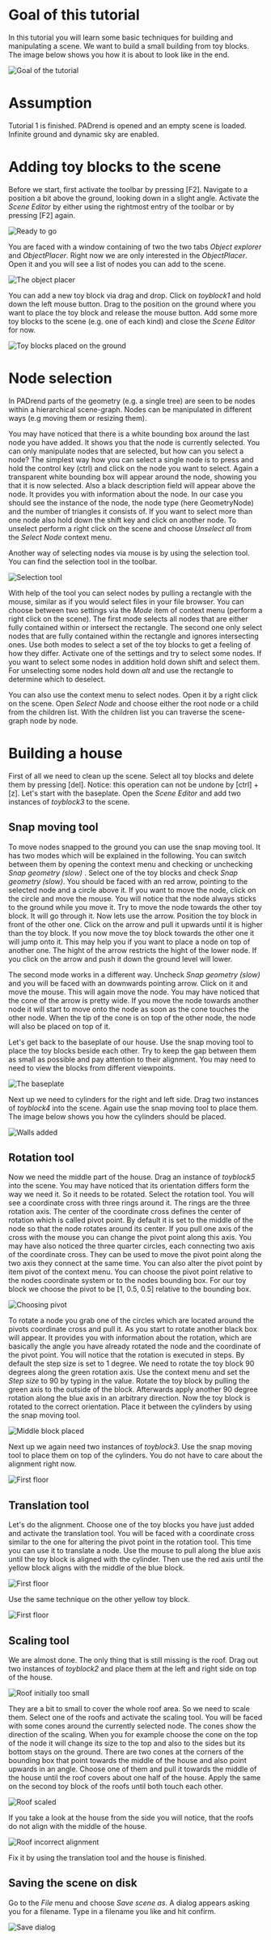 ﻿<!------------------------------------------------------------------------------------------------
This work is licensed under the Creative Commons Attribution-ShareAlike 4.0 International License.
 To view a copy of this license, visit http://creativecommons.org/licenses/by-sa/4.0/.
------------------------------------------------------------------------------------------------->

# Goal of this tutorial
In this tutorial you will learn some basic techniques for building and manipulating a scene.
We want to build a small building from toy blocks.
The image below shows you how it is about to look like in the end.

![Goal of the tutorial](figures/buliding_finished.png)

# Assumption
Tutorial 1 is finished.
PADrend is opened and an empty scene is loaded.
Infinite ground and dynamic sky are enabled. 

# Adding toy blocks to the scene
Before we start, first activate the toolbar by pressing [F2].
Navigate to a position a bit above the ground, looking down in a slight angle.
Activate the _Scene Editor_ by either using the rightmost entry of the toolbar or by pressing [F2] again.

![Ready to go](figures/initial.png)

You are faced with a window containing of two the two tabs _Object explorer_ and _ObjectPlacer_. 
Right now we are only interested in the _ObjectPlacer_.
Open it and you will see a list of nodes you can add to the scene.

![The object placer](figures/obj_placer.png)

You can add a new toy block via drag and drop.
Click on _toyblock1_ and hold down the left mouse button.
Drag to the position on the ground where you want to place the toy block and release the mouse button.
Add some more toy blocks to the scene (e.g. one of each kind) and close the _Scene Editor_ for now.

![Toy blocks placed on the ground](figures/toy_blocks.png)

<!--TODO add right click and option of tool-->
# Node selection 
In PADrend parts of the geometry (e.g. a single tree) are seen to be nodes within a hierarchical scene-graph. 
Nodes can be manipulated in different ways (e.g moving them or resizing them).

You may have noticed that there is a white bounding box around the last node you have added.
It shows you that the node is currently selected.
You can only manipulate nodes that are selected, but how can you select a node?
The simplest way how you can select a single node is to press and hold the control key (ctrl) and click on the node you want to select.
Again a transparent white bounding box will appear around the node, showing you that it is now selected.
Also a black description field will appear above the node.
It provides you with information about the node.
In our case you should see the instance of the node, the node type (here GeometryNode) and the number of triangles it consists of.
If you want to select more than one node also hold down the shift key and click on another node.
To unselect perform a right click on the scene and choose _Unselect all_ from the _Select Node_ context menu. 

<!--screenshot unselect-->

Another way of selecting nodes via mouse is by using the selection tool.
You can find the selection tool in the toolbar.

![Selection tool](figures/selection_tool.png)

With help of the tool you can select nodes by pulling a rectangle with the mouse, similar as if you would select files in your file browser.
You can choose between two settings via the _Mode_ item of context menu (perform a right click on the scene).
The first mode selects all nodes that are either fully contained within or intersect the rectangle.
The second one only select nodes that are fully contained  within the rectangle and ignores intersecting ones.
Use both modes to select a set of the toy blocks to get a feeling of how they differ.
Activate one of the settings and try to select some nodes.
If you want to select some nodes in addition hold down shift and select them.
For unselecting some nodes hold down _alt_ and use the rectangle to determine which to deselect.  

You can also use the context menu to select nodes.
Open it by a right click on the scene.
Open _Select Node_ and choose either the root node or a child from the children list.
With the children list you can traverse the scene-graph node by node.

# Building a house
First of all we need to clean up the scene.
Select all toy blocks and delete them by pressing [del].
Notice: this operation can not be undone by [ctrl] + [z].
Let's start with the baseplate.
Open the _Scene Editor_ and add two instances of _toyblock3_ to the scene.

## Snap moving tool
To move nodes snapped to the ground you can use the snap moving tool. 
It has two modes which will be explained in the following.
You can switch between them by opening the context menu and checking or unchecking _Snap geometry (slow)_ .
Select one of the toy blocks and check _Snap geometry (slow)_.
You should be faced with an red arrow, pointing to the selected node and a circle above it.
If you want to move the node, click on the circle and move the mouse.
You will notice that the node always sticks to the ground while you move it.
Try to move the node towards the other toy block.
It will go through it.
Now lets use the arrow.
Position the toy block in front of the other one.
Click on the arrow and pull it upwards until it is higher than the toy block.
If you now move the toy block towards the other one it will jump onto it.
This may help you if you want to place a node on top of another one.
The hight of the arrow restricts the hight of the lower node.
If you click on the arrow and push it down the ground level will lower.
   
The second mode works in a different way.
Uncheck _Snap geometry (slow)_ and you will be faced with an downwards pointing arrow.
Click on it and move the mouse.
This will again move the node.
You may have noticed that the cone of the arrow is pretty wide.
If you move the node towards another node it will start to move onto the node as soon as the cone touches the other node.
When the tip of the cone is on top of the other node, the node will also be placed on top of it. 

Let's get back to the baseplate of our house.
Use the snap moving tool to place the toy blocks beside each other.
Try to keep the gap between them as small as possible and pay attention to their alignment.
You may need to need to view the blocks from different viewpoints.

![The baseplate](figures/base_plate.png)

Next up we need to cylinders for the right and left side.
Drag two instances of _toyblock4_ into the scene.
Again use the snap moving tool to place them.
The image below shows you how the cylinders should be placed.

![Walls added](figures/cylinders.png)

## Rotation tool
Now we need the middle part of the house.
Drag an instance of _toyblock5_ into the scene.
You may have noticed that its orientation differs form the way we need it.
So it needs to be rotated.
Select the rotation tool.
You will see a coordinate cross with three rings around it.
The rings are the three rotation axis.
The center of the coordinate cross defines the center of rotation which is called pivot point.
By default it is set to the middle of the node so that the node rotates around its center.
If you pull one axis of the cross with the mouse you can change the pivot point along this axis.
You may have also noticed the three quarter circles, each connecting two axis of the coordinate cross.
They can be used to move the pivot point along the two axis they connect at the same time.
You can also alter the pivot point by item pivot of the context menu.
You can choose the pivot point relative to the nodes coordinate system or to the nodes bounding box.
For our toy block we choose the pivot to be [1, 0.5, 0.5] relative to the bounding box.

![Choosing pivot](figures/pivot.png)

To rotate a node you grab one of the circles which are located around the pivots coordinate cross and pull it.
As you start to rotate another black box will appear.
It provides you with information about the rotation, which are basically the angle you have already rotated the node and the coordinate of the pivot point.
You will notice that the rotation is executed in steps.
By default the step size is set to 1 degree.
We need to rotate the toy block 90 degrees along the green rotation axis.
Use the context menu and set the _Step size_ to 90 by typing in the value.
Rotate the toy block by pulling the green axis to the outside of the block.
Afterwards apply another 90 degree rotation along the blue axis in an arbitrary direction.
Now the toy block is rotated to the correct orientation.
Place it between the cylinders by using the snap moving tool.

![Middle block placed](figures/middle.png)

Next up we again need two instances of _toyblock3_.
Use the snap moving tool to place them on top of the cylinders.
You do not have to care about the alignment right now.

![First floor](figures/first_floor1.png)

## Translation tool
Let's do the alignment.
Choose one of the toy blocks you have just added and activate the translation tool.
You will be faced with a coordinate cross similar to the one for altering the pivot point in the rotation tool.
This time you can use it to translate a node.
Use the mouse to pull along the blue axis until the toy block is aligned with the cylinder.
Then use the red axis until the yellow block aligns with the middle of the blue block.

![First floor](figures/first_floor2.png)

Use the same technique on the other yellow toy block.

![First floor](figures/first_floor3.png)

## Scaling tool
We are almost done.
The only thing that is still missing is the roof.
Drag out two instances of _toyblock2_ and place them at the left and right side on top of the house.

![Roof initially too small](figures/roof_too_small.png)

They are a bit to small to cover the whole roof area.
So we need to scale them.
Select one of the roofs and activate the scaling tool.
You will be faced with some cones around the currently selected node. 
The cones show the direction of the scaling.
When you for example choose the cone on the top of the node it will change its size to the top and also to the sides but its bottom stays on the ground.
There are two cones at the corners of the bounding box that point towards the middle of the house and also point upwards in an angle.
Choose one of them and pull it towards the middle of the house until the roof covers about one half of the house.
Apply the same on the second toy block of the roofs until both touch each other.

![Roof scaled](figures/roof_touch.png)

If you take a look at the house from the side you will notice, that the roofs do not align with the middle of the house.

![Roof incorrect alignment](figures/roof_wrong_alignment.png)

Fix it by using the translation tool and the house is finished.

## Saving the scene on disk
Go to the _File_ menu and choose _Save scene as_.
A dialog appears asking you for a filename.
Type in a filename you like and hit confirm.

![Save dialog](figures/save_dialog.png)





